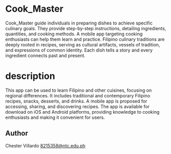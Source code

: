 # Cook_Master
  Cook_Master guide individuals in preparing dishes to achieve specific culinary goals. They provide step-by-step instructions, detailing ingredients, quantities, and cooking methods. A mobile app targeting cooking enthusiasts can help them learn and practice. Filipino culinary traditions are deeply rooted in recipes, serving as cultural artifacts, vessels of tradition, and expressions of common identity. Each dish tells a story and every ingredient connects past and present.
  
# description 

 This app can be used to learn Filipino and other cuisines, focusing on regional differences. It includes traditional and contemporary Filipino recipes, snacks, desserts, and drinks. A mobile app is proposed for accessing, sharing, and discovering recipes. The app is available for download on iOS and Android platforms, providing knowledge to cooking enthusiasts and making it convenient for users.



## Author 
Chester Villardo
8215358@ntc.edu.ph
